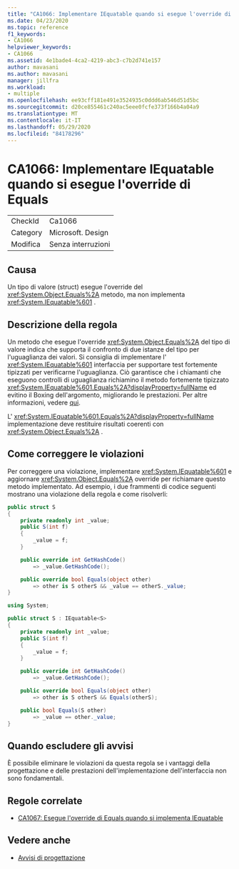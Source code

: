 ```yaml
---
title: "CA1066: Implementare IEquatable quando si esegue l'override di Equals"
ms.date: 04/23/2020
ms.topic: reference
f1_keywords:
- CA1066
helpviewer_keywords:
- CA1066
ms.assetid: 4e1bade4-4ca2-4219-abc3-c7b2d741e157
author: mavasani
ms.author: mavasani
manager: jillfra
ms.workload:
- multiple
ms.openlocfilehash: ee93cff181e491e3524935c0ddd6ab546d51d5bc
ms.sourcegitcommit: d20ce855461c240ac5eee0fcfe373f166b4a04a9
ms.translationtype: MT
ms.contentlocale: it-IT
ms.lasthandoff: 05/29/2020
ms.locfileid: "84178296"
---
```

# <a name="ca1066-implement-iequatable-when-overriding-equals"></a>CA1066: Implementare IEquatable quando si esegue l'override di Equals

|||
|-|-|
|CheckId|Ca1066|
|Category|Microsoft. Design|
|Modifica|Senza interruzioni|

## <a name="cause"></a>Causa

Un tipo di valore (struct) esegue l'override del <xref:System.Object.Equals%2A> metodo, ma non implementa <xref:System.IEquatable%601> .

## <a name="rule-description"></a>Descrizione della regola

Un metodo che esegue l'override <xref:System.Object.Equals%2A> del tipo di valore indica che supporta il confronto di due istanze del tipo per l'uguaglianza dei valori. Si consiglia di implementare l' <xref:System.IEquatable%601> interfaccia per supportare test fortemente tipizzati per verificarne l'uguaglianza. Ciò garantisce che i chiamanti che eseguono controlli di uguaglianza richiamino il metodo fortemente tipizzato <xref:System.IEquatable%601.Equals%2A?displayProperty=fullName> ed evitino il Boxing dell'argomento, migliorando le prestazioni. Per altre informazioni, vedere [qui](/dotnet/api/system.iequatable-1#notes-to-implementers).

L' <xref:System.IEquatable%601.Equals%2A?displayProperty=fullName> implementazione deve restituire risultati coerenti con <xref:System.Object.Equals%2A> .

## <a name="how-to-fix-violations"></a>Come correggere le violazioni

Per correggere una violazione, implementare <xref:System.IEquatable%601> e aggiornare <xref:System.Object.Equals%2A> override per richiamare questo metodo implementato. Ad esempio, i due frammenti di codice seguenti mostrano una violazione della regola e come risolverli:

```csharp
public struct S
{
    private readonly int _value;
    public S(int f)
    {
        _value = f;
    }

    public override int GetHashCode()
        => _value.GetHashCode();

    public override bool Equals(object other)
        => other is S otherS && _value == otherS._value;
}
```

```csharp
using System;

public struct S : IEquatable<S>
{
    private readonly int _value;
    public S(int f)
    {
        _value = f;
    }

    public override int GetHashCode()
        => _value.GetHashCode();

    public override bool Equals(object other)
        => other is S otherS && Equals(otherS);

    public bool Equals(S other)
        => _value == other._value;
}
```

## <a name="when-to-suppress-warnings"></a>Quando escludere gli avvisi

È possibile eliminare le violazioni da questa regola se i vantaggi della progettazione e delle prestazioni dell'implementazione dell'interfaccia non sono fondamentali.

## <a name="related-rules"></a>Regole correlate

- [CA1067: Esegue l'override di Equals quando si implementa IEquatable](ca1067.md)

## <a name="see-also"></a>Vedere anche

- [Avvisi di progettazione](../code-quality/design-warnings.md)
